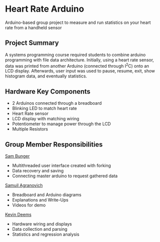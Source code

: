 # Heart Rate Arduino
Arduino-based group project to measure and run statistics on your heart rate from a handheld sensor

## Project Summary
A systems programming course required students to combine arduino programming with file data architecture. Initially, using a heart rate sensor, data was printed from another Arduino (connected through I<sup>2</sup>C) onto an LCD display. Afterwards, user input was used to pause, resume, exit, show histogram data, and eventually statistics. 

## Hardware Key Components
- 2 Arduinos connected through a breadboard
- Blinking LED to match heart rate
- Heart Rate sensor
- LCD display with matching wiring
- Potentiometer to manage power through the LCD
- Multiple Resistors

## Group Member Responsibilities
[Sam Bunger](https://github.com/sam-bunger)  
- Multithreaded user interface created with forking 
- Data recovery and saving
- Connecting master arduino to request gathered data

[Samuil Agranovich](https://github.com/soviet-potato)  
- Breadboard and Arduino diagrams
- Explanations and Write-Ups
- Videos for demo

[Kevin Deems](https://github.com/kevindweb)  
- Hardware wiring and displays
- Data collection and parsing
- Statistics and regression analysis
